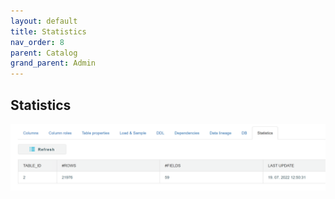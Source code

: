 ```yaml
---
layout: default
title: Statistics
nav_order: 8
parent: Catalog
grand_parent: Admin
---
```


## Statistics

![](../../../snapshots/statistics_1.PNG)